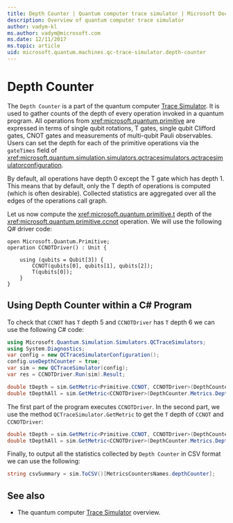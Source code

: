 ```yaml
---
title: Depth Counter | Quantum computer trace simulator | Microsoft Docs
description: Overview of quantum computer trace simulator
author: vadym-kl
ms.author: vadym@microsoft.com
ms.date: 12/11/2017
ms.topic: article
uid: microsoft.quantum.machines.qc-trace-simulator.depth-counter
---
```

# Depth Counter

The `Depth Counter` is a part of the quantum computer [Trace
Simulator](xref:microsoft.quantum.machines.qc-trace-simulator.intro).
It is used to gather counts of the depth of
every operation invoked in a quantum program. All operations from
<xref:microsoft.quantum.primitive> are expressed in terms of single qubit rotations,
T gates, single qubit Clifford gates, CNOT gates and measurements of multi-qubit
Pauli observables. Users can set the depth for each of the primitive operations via the `gateTimes` field of <xref:microsoft.quantum.simulation.simulators.qctracesimulators.qctracesimulatorconfiguration>.

By default, all operations have depth 0 except the T gate which has depth 1. This means 
that by default, only the T depth of operations is computed (which is often desirable). Collected statistics
are aggregated over all the edges of the operations call graph. 

Let us now compute the <xref:microsoft.quantum.primitive.t> depth
of the <xref:microsoft.quantum.primitive.ccnot> operation. We will use the following Q# driver code: 

```qsharp
open Microsoft.Quantum.Primitive;
operation CCNOTDriver() : Unit {

    using (qubits = Qubit[3]) {
        CCNOT(qubits[0], qubits[1], qubits[2]);
        T(qubits[0]);
    }
}
```

## Using Depth Counter within a C# Program

To check that `CCNOT` has `T` depth 5 and `CCNOTDriver` has `T` depth 6
we can use the following C# code:

```csharp 
using Microsoft.Quantum.Simulation.Simulators.QCTraceSimulators;
using System.Diagnostics;
var config = new QCTraceSimulatorConfiguration();
config.useDepthCounter = true;
var sim = new QCTraceSimulator(config);
var res = CCNOTDriver.Run(sim).Result;

double tDepth = sim.GetMetric<Primitive.CCNOT, CCNOTDriver>(DepthCounter.Metrics.Depth);
double tDepthAll = sim.GetMetric<CCNOTDriver>(DepthCounter.Metrics.Depth);
```

The first part of the program executes `CCNOTDriver`. In the second part, we use the method
`QCTraceSimulator.GetMetric` to get the `T` depth of `CCNOT` and `CCNOTDriver`: 

```csharp
double tDepth = sim.GetMetric<Primitive.CCNOT, CCNOTDriver>(DepthCounter.Metrics.Depth);
double tDepthAll = sim.GetMetric<CCNOTDriver>(DepthCounter.Metrics.Depth);
```

Finally, to output all the statistics collected by `Depth Counter` in CSV format we can 
use the following:
```csharp
string csvSummary = sim.ToCSV()[MetricsCountersNames.depthCounter];
```

## See also ##

- The quantum computer [Trace Simulator](xref:microsoft.quantum.machines.qc-trace-simulator.intro) overview.

